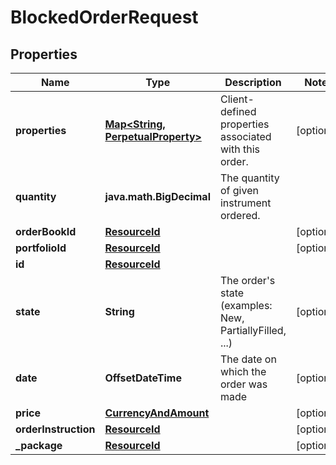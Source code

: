 

# BlockedOrderRequest


## Properties

| Name | Type | Description | Notes |
|------------ | ------------- | ------------- | -------------|
|**properties** | [**Map&lt;String, PerpetualProperty&gt;**](PerpetualProperty.md) | Client-defined properties associated with this order. |  [optional] |
|**quantity** | **java.math.BigDecimal** | The quantity of given instrument ordered. |  |
|**orderBookId** | [**ResourceId**](ResourceId.md) |  |  [optional] |
|**portfolioId** | [**ResourceId**](ResourceId.md) |  |  [optional] |
|**id** | [**ResourceId**](ResourceId.md) |  |  |
|**state** | **String** | The order&#39;s state (examples: New, PartiallyFilled, ...) |  [optional] |
|**date** | **OffsetDateTime** | The date on which the order was made |  [optional] |
|**price** | [**CurrencyAndAmount**](CurrencyAndAmount.md) |  |  [optional] |
|**orderInstruction** | [**ResourceId**](ResourceId.md) |  |  [optional] |
|**_package** | [**ResourceId**](ResourceId.md) |  |  [optional] |



